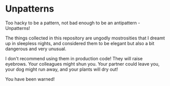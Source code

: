 # Unpatterns

Too hacky to be a pattern, not bad enough to be an antipattern - Unpatterns!

The things collected in this repository are ungodly mostrosities that I dreamt up in sleepless nights,
and considered them to be elegant but also a bit dangerous and very unusual.

I don't recommend using them in production code! They will raise eyebrows. Your colleagues might shun you.
Your partner could leave you, your dog might run away, and your plants will dry out!

You have been warned!

